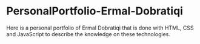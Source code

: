 # PersonalPortfolio-Ermal-Dobratiqi
 Here is a personal portfolio of Ermal Dobratiqi that is done with HTML, CSS and JavaScript to describe the knowledge on these technologies.
